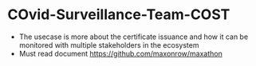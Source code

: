 # COvid-Surveillance-Team-COST
- The usecase is more about the certificate issuance and how it can be monitored with multiple stakeholders in the ecosystem
- Must read document https://github.com/maxonrow/maxathon

